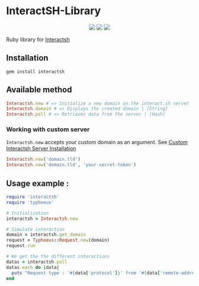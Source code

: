 
# InteractSH-Library

<p align="center">  
    <a href="https://opensource.org/licenses/MIT"><img src="https://img.shields.io/badge/license-MIT-_red.svg"></a>  
    <a href="#"><img src="https://img.shields.io/badge/gem-v0.9-blue"></a>  
    <a href="https://codeclimate.com/github/EasyRecon/Interactsh-Library"><img src="https://codeclimate.com/github/EasyRecon/Interactsh-Library.png"></a>
</p>

Ruby library for [Interactsh](https://github.com/projectdiscovery/interactsh)

## Installation
```
gem install interactsh
```

## Available method
```ruby
Interactsh.new # => Initialize a new domain on the interact.sh server | [Object]
Interactsh.domain # => Displays the created domain | [String]
Interactsh.poll # => Retrieves data from the server | [Hash]
```

### Working with custom server
`Interactsh.new` accepts your custom domain as an argument. See [Custom Interactsh Server Installation](https://github.com/projectdiscovery/interactsh#interactsh-server)
```ruby
Interactsh.new('domain.tld')
Interactsh.new('domain.tld', 'your-secret-token')
```

## Usage example :
```ruby
require 'interactsh'
require 'typhoeus'

# Initialization
interactsh = Interactsh.new

# Simulate interaction
domain = interactsh.get_domain
request = Typhoeus::Request.new(domain)
request.run

# We get the the different interactions
datas = interactsh.poll
datas.each do |data|
  puts "Request type : '#{data['protocol']}' from '#{data['remote-address']}' at #{data['timestamp']}"
end
```
